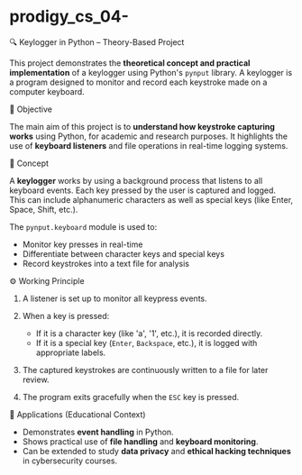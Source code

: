# prodigy_cs_04-
🔍 Keylogger in Python – Theory-Based Project

This project demonstrates the **theoretical concept and practical implementation** of a keylogger using Python's `pynput` library. A keylogger is a program designed to monitor and record each keystroke made on a computer keyboard.



📘 Objective

The main aim of this project is to **understand how keystroke capturing works** using Python, for academic and research purposes. It highlights the use of **keyboard listeners** and file operations in real-time logging systems.



🧠 Concept

A **keylogger** works by using a background process that listens to all keyboard events. Each key pressed by the user is captured and logged. This can include alphanumeric characters as well as special keys (like Enter, Space, Shift, etc.).

The `pynput.keyboard` module is used to:

* Monitor key presses in real-time
* Differentiate between character keys and special keys
* Record keystrokes into a text file for analysis



⚙️ Working Principle

1. A listener is set up to monitor all keypress events.
2. When a key is pressed:

   * If it is a character key (like 'a', '1', etc.), it is recorded directly.
   * If it is a special key (`Enter`, `Backspace`, etc.), it is logged with appropriate labels.
3. The captured keystrokes are continuously written to a file for later review.
4. The program exits gracefully when the `ESC` key is pressed.



 🧪 Applications (Educational Context)

* Demonstrates **event handling** in Python.
* Shows practical use of **file handling** and **keyboard monitoring**.
* Can be extended to study **data privacy** and **ethical hacking techniques** in cybersecurity courses.
